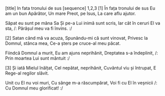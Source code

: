 [title] In fata tronului de sus
[sequence] 1,2,3
[1]
În fața tronului de sus
Eu am un bun Apărător,
Un mare Preot, pe Isus,
La care aflu ajutor.

Săpat eu sunt pe mâna Sa
Și pe-a Lui inimă sunt scris,
Iar cât în ceruri El va sta,
/: Pârâșul meu va fi învins. :/

[2]
Satan când mă va acuza,
Spunându-mi că sunt vinovat,
Privesc la Domnul, stânca mea,
Ce-a șters pe cruce-al meu păcat.

Fiindcă Domnul a murit,
Eu am ajuns neprihănit,
Dreptatea s-a îndeplinit,
/: Prin moartea Lui sunt mântuit :/

[3]
Și iată Mielul înălțat,
Cel nepătat, neprihănit,
Cuvântul viu și întrupat,
E Rege-al regilor slăvit.

Unit cu El nu voi muri,
Cu sânge m-a răscumpărat,
Voi fi cu El în veșnicii
/: Cu Domnul meu glorificat! :/


